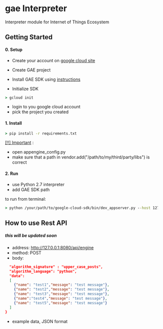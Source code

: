# gae Interpreter
Interpreter module for Internet of Things Ecosystem


## Getting Started


#### 0. Setup

- Create your account on [google cloud site](https://cloud.google.com) 
- Create GAE project
- Install GAE SDK using [instructions](https://cloud.google.com/sdk/docs/quickstarts) 

- Initialize SDK
```cmd
> gcloud init 
```
- login to you google cloud account
- pick the project you created

#### 1. Install
```cmd
> pip install -r requirements.txt
```

[[!!] Important](https://cloud.google.com/appengine/docs/standard/python/tools/using-libraries-python-27) :
- open appengine_config.py
- make sure that a path in vendor.add("/path/to/my/third/party/libs") is correct

#### 2. Run
- use Python 2.7 interpreter
- add GAE SDK path 


to run from terminal:
```cmd
> python /your/path/to/google-cloud-sdk/bin/dev_appserver.py --host 127.0.0.1
```

## How to use Rest API
##### this will be updated soon

- address: http://127.0.0.1:8080/api/engine
- method: POST
- body: 
```json {
  "algorithm_signature" : "upper_case_posts",
  "algorithm_language": "python",
  "data":
  [
    {"name": "test1","message": "test message"},
    {"name": "test2","message": "test message"},
    {"name": "test3","message": "test message"},
    {"name":"test4","message": "test message"},
    {"name": "test5","message": "test message"}
  ]
}
```
- example data, JSON format


